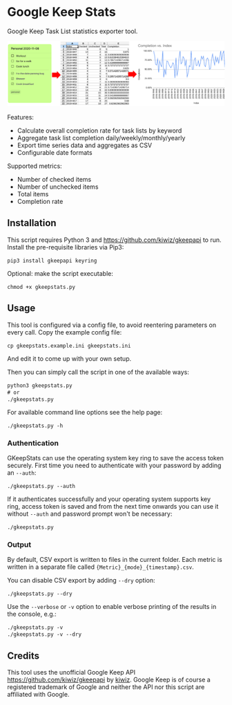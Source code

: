 # Google Keep Stats

Google Keep Task List statistics exporter tool.

![Example user flow](./example_flow.png)

Features:

- Calculate overall completion rate for task lists by keyword
- Aggregate task list completion daily/weekly/monthly/yearly
- Export time series data and aggregates as CSV
- Configurable date formats

Supported metrics:

- Number of checked items
- Number of unchecked items
- Total items
- Completion rate

## Installation

This script requires Python 3 and https://github.com/kiwiz/gkeepapi to run. Install the pre-requisite libraries via Pip3:

```
pip3 install gkeepapi keyring
```

Optional: make the script executable:

```
chmod +x gkeepstats.py
```

## Usage

This tool is configured via a config file, to avoid reentering parameters on every call. Copy the example config file:

```
cp gkeepstats.example.ini gkeepstats.ini
```

And edit it to come up with your own setup.

Then you can simply call the script in one of the available ways:

```
python3 gkeepstats.py
# or
./gkeepstats.py
```

For available command line options see the help page:

```
./gkeepstats.py -h
```

### Authentication

GKeepStats can use the operating system key ring to save the access token securely. First time you need to authenticate with your password by adding an `--auth`:

```
./gkeepstats.py --auth
```

If it authenticates successfully and your operating system supports key ring, access token is saved and from the next time onwards you can use it without `--auth` and password prompt won't be necessary:

```
./gkeepstats.py
```

### Output

By default, CSV export is written to files in the current folder. Each metric is written in a separate file called `{Metric}_{mode}_{timestamp}.csv`.

You can disable CSV export by adding `--dry` option:

```
./gkeepstats.py --dry
```

Use the `--verbose` or `-v` option to enable verbose printing of the results in the console, e.g.:

```
./gkeepstats.py -v
./gkeepstats.py -v --dry
```

## Credits

This tool uses the unofficial Google Keep API https://github.com/kiwiz/gkeepapi by [kiwiz](https://github.com/kiwiz). Google Keep is of course a registered trademark of Google and neither the API nor this script are affiliated with Google.
